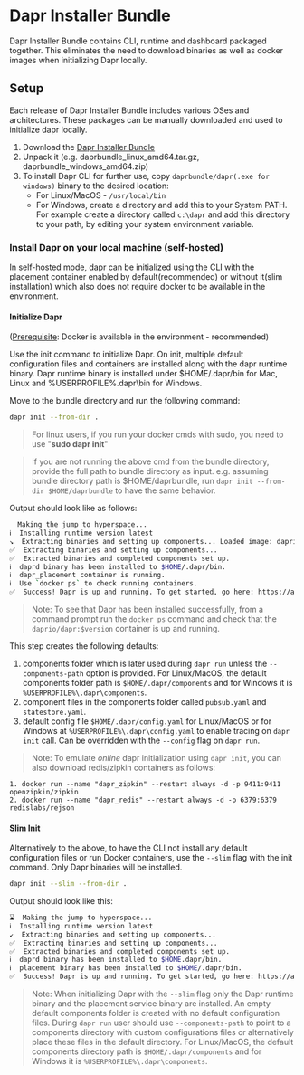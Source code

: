 # Dapr Installer Bundle
Dapr Installer Bundle contains CLI, runtime and dashboard packaged together. This eliminates the need to download binaries as well as docker images when initializing Dapr locally.

## Setup
Each release of Dapr Installer Bundle includes various OSes and architectures. These packages can be manually downloaded and used to initialize dapr locally.

1. Download the [Dapr Installer Bundle](https://github.com/dapr/installer-bundle/releases)
2. Unpack it (e.g. daprbundle_linux_amd64.tar.gz, daprbundle_windows_amd64.zip)
3. To install Dapr CLI for further use, copy `daprbundle/dapr(.exe for windows)` binary to the desired location:
   * For Linux/MacOS - `/usr/local/bin`
   * For Windows, create a directory and add this to your System PATH. For example create a directory called `c:\dapr` and add this directory to your path, by editing your system environment variable.

### Install Dapr on your local machine (self-hosted)

In self-hosted mode, dapr can be initialized using the CLI  with the placement container enabled by default(recommended) or without it(slim installation) which also does not require docker to be available in the environment.

#### Initialize Dapr

([Prerequisite](#Prerequisites): Docker is available in the environment - recommended)

Use the init command to initialize Dapr. On init, multiple default configuration files and containers are installed along with the dapr runtime binary. Dapr runtime binary is installed under $HOME/.dapr/bin for Mac, Linux and %USERPROFILE%\.dapr\bin for Windows.

Move to the bundle directory and run the following command:
``` bash
dapr init --from-dir .
```
> For linux users, if you run your docker cmds with sudo, you need to use "**sudo dapr init**" 

> If you are not running the above cmd from the bundle directory, provide the full path to bundle directory as input. e.g. assuming bundle directory path is $HOME/daprbundle, run `dapr init --from-dir $HOME/daprbundle` to have the same behavior.


Output should look like as follows:
```bash
  Making the jump to hyperspace...
ℹ️  Installing runtime version latest
↘  Extracting binaries and setting up components... Loaded image: daprio/dapr:$version
✅  Extracting binaries and setting up components...
✅  Extracted binaries and completed components set up.
ℹ️  daprd binary has been installed to $HOME/.dapr/bin.
ℹ️  dapr_placement container is running.
ℹ️  Use `docker ps` to check running containers.
✅  Success! Dapr is up and running. To get started, go here: https://aka.ms/dapr-getting-started
```
> Note: To see that Dapr has been installed successfully, from a command prompt run the `docker ps` command and check that the `daprio/dapr:$version` container is up and running.

This step creates the following defaults:

1. components folder which is later used during `dapr run` unless the `--components-path` option is provided. For Linux/MacOS, the default components folder path is `$HOME/.dapr/components` and for Windows it is `%USERPROFILE%\.dapr\components`.
2. component files in the components folder called `pubsub.yaml` and `statestore.yaml`.
3. default config file `$HOME/.dapr/config.yaml` for Linux/MacOS or for Windows at `%USERPROFILE%\.dapr\config.yaml` to enable tracing on `dapr init` call. Can be overridden with the `--config` flag on `dapr run`.

> Note: To emulate *online* dapr initialization using `dapr init`, you can also download redis/zipkin containers as follows:
```
1. docker run --name "dapr_zipkin" --restart always -d -p 9411:9411 openzipkin/zipkin
2. docker run --name "dapr_redis" --restart always -d -p 6379:6379 redislabs/rejson
```

#### Slim Init
Alternatively to the above, to have the CLI not install any default configuration files or run Docker containers, use the `--slim` flag with the init command. Only Dapr binaries will be installed.

``` bash
dapr init --slim --from-dir .
```

Output should look like this:
```bash
⌛  Making the jump to hyperspace...
ℹ️  Installing runtime version latest
↙  Extracting binaries and setting up components... 
✅  Extracting binaries and setting up components...
✅  Extracted binaries and completed components set up.
ℹ️  daprd binary has been installed to $HOME.dapr/bin.
ℹ️  placement binary has been installed to $HOME/.dapr/bin.
✅  Success! Dapr is up and running. To get started, go here: https://aka.ms/dapr-getting-started
```

>Note: When initializing Dapr with the `--slim` flag only the Dapr runtime binary and the placement service binary are installed. An empty default components folder is created with no default configuration files. During `dapr run` user should use `--components-path` to point to a components directory with custom configurations files or alternatively place these files in the default directory. For Linux/MacOS, the default components directory path is `$HOME/.dapr/components` and for Windows it is `%USERPROFILE%\.dapr\components`.

